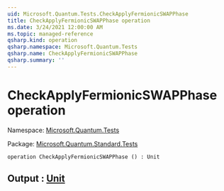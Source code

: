 ```yaml
---
uid: Microsoft.Quantum.Tests.CheckApplyFermionicSWAPPhase
title: CheckApplyFermionicSWAPPhase operation
ms.date: 3/24/2021 12:00:00 AM
ms.topic: managed-reference
qsharp.kind: operation
qsharp.namespace: Microsoft.Quantum.Tests
qsharp.name: CheckApplyFermionicSWAPPhase
qsharp.summary: ''
---
```


# CheckApplyFermionicSWAPPhase operation

Namespace: [Microsoft.Quantum.Tests](xref:Microsoft.Quantum.Tests)

Package: [Microsoft.Quantum.Standard.Tests](https://nuget.org/packages/Microsoft.Quantum.Standard.Tests)




```qsharp
operation CheckApplyFermionicSWAPPhase () : Unit
```


## Output : [Unit](xref:microsoft.quantum.lang-ref.unit)

